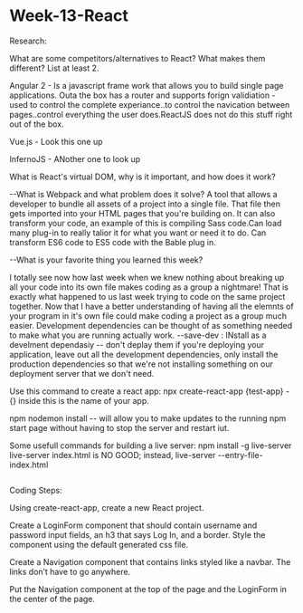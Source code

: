 # Week-13-React

Research:

What are some competitors/alternatives to React? What makes them different? List at least 2.

Angular 2 - Is a javascript frame work that allows you to build single page applications. Outa the box has a router and supports forign validiation - used to control the complete experiance..to control the navication between pages..control everything the user does.ReactJS does not do this stuff right out of the box.

Vue.js - Look this one up

InfernoJS - ANother one to look up

What is React's virtual DOM, why is it important, and how does it work?

--What is Webpack and what problem does it solve?
A tool that allows a developer to bundle all assets of a project into a single file. That file then gets imported into your HTML pages that you're building on. It can also transform your code, an example of this is compiling Sass code.Can load many plug-in to really talior it for what you want or need it to do. Can transform ES6 code to ES5 code with the Bable plug in.

--What is your favorite thing you learned this week?

I totally see now how last week when we knew nothing about breaking up all your code into its own file makes coding as a group a nightmare! That is exactly what happened to us last week trying to code on the same project together. Now that I have a better understanding of having all the elemnts of your program in it's own file could make coding a project as a group much easier.
Development dependencies can be thought of as something needed to make what you are running actually work.
--save-dev : INstall as a develment dependasiy -- don't deplay them if you're deploying your application, leave out all the development dependencies, only install the production dependencies so that we're not installing something on our deployment server that we don't need.

Use this command to create a react app:
npx create-react-app {test-app} - {} inside this is the name of your app.

npm nodemon install -- will allow you to make updates to the running npm start page without having to stop the server and restart iut.

Some usefull commands for building a live server:
npm install -g live-server
live-server index.html is NO GOOD; instead,
live-server --entry-file-index.html

```

```

Coding Steps:

Using create-react-app, create a new React project.

Create a LoginForm component that should contain username and password input fields, an h3 that says Log In, and a border.
Style the component using the default generated css file.

Create a Navigation component that contains links styled like a navbar. The links don’t have to go anywhere.

Put the Navigation component at the top of the page and the LoginForm in the center of the page.

```

```

